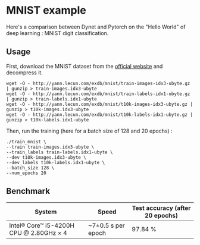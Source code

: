 # MNIST example

Here's a comparison between Dynet and Pytorch on the "Hello World" of deep learning : MNIST digit classification.

## Usage

First, download the MNIST dataset from the [official website](http://yann.lecun.com/exdb/mnist/) and decompress it.

    wget -O - http://yann.lecun.com/exdb/mnist/train-images-idx3-ubyte.gz | gunzip > train-images.idx3-ubyte
    wget -O - http://yann.lecun.com/exdb/mnist/train-labels-idx1-ubyte.gz | gunzip > train-labels.idx1-ubyte
    wget -O - http://yann.lecun.com/exdb/mnist/t10k-images-idx3-ubyte.gz | gunzip > t10k-images.idx3-ubyte
    wget -O - http://yann.lecun.com/exdb/mnist/t10k-labels-idx1-ubyte.gz | gunzip > t10k-labels.idx1-ubyte

Then, run the training (here for a batch size of 128 and 20 epochs) :

    ./train_mnist \
    --train train-images.idx3-ubyte \
    --train_labels train-labels.idx1-ubyte \
    --dev t10k-images.idx3-ubyte \
    --dev_labels t10k-labels.idx1-ubyte \
    --batch_size 128 \
    --num_epochs 20

## Benchmark

System | Speed | Test accuracy (after 20 epochs)
------------ | ------------- | -------------
Intel® Core™ i5-4200H CPU @ 2.80GHz × 4 | ~7±0.5 s per epoch| 97.84 %

